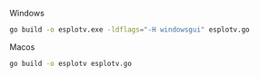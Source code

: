 Windows
```bash
go build -o esplotv.exe -ldflags="-H windowsgui" esplotv.go
```

Macos
```bash
go build -o esplotv esplotv.go
```
